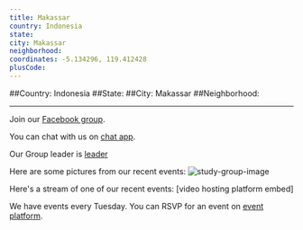 ```yaml
---
title: Makassar
country: Indonesia
state: 
city: Makassar
neighborhood: 
coordinates: -5.134296, 119.412428
plusCode:
---
```


##Country: Indonesia
##State: 
##City: Makassar
##Neighborhood: 
*****
Join our [Facebook group](https://www.facebook.com/groups/free.code.camp.makassar).

You can chat with us on [chat app]().

Our Group leader is [leader]()

Here are some pictures from our recent events:
![study-group-image]()

Here's a stream of one of our recent events:
[video hosting platform embed]

We have events every Tuesday. You can RSVP for an event on [event platform]().
